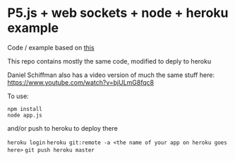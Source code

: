 # P5.js + web sockets + node + heroku example


Code / example based on
[this](https://github.com/processing/p5.js/wiki/p5.js,-node.js,-socket.io)

This repo contains mostly the same code, modified to deply to heroku

Daniel Schiffman also has a video version of much the same stuff here:
https://www.youtube.com/watch?v=bjULmG8fqc8

To use:

    npm install
    node app.js

and/or push to heroku to deploy there

`heroku login`
`heroku git:remote -a <the name of your app on heroku goes here>`
`git push heroku master`

